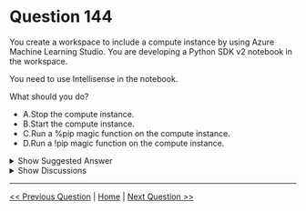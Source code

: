 # Question 144

You create a workspace to include a compute instance by using Azure Machine Learning Studio. You are developing a Python SDK v2 notebook in the workspace.

You need to use Intellisense in the notebook.

What should you do?

- A.Stop the compute instance.
- B.Start the compute instance.
- C.Run a %pip magic function on the compute instance.
- D.Run a !pip magic function on the compute instance.

<details>
  <summary>Show Suggested Answer</summary>

<strong>B</strong><br>

</details>

<details>
  <summary>Show Discussions</summary>

<blockquote><p><strong>Ahmed_Gehad</strong> <code>(Mon 29 Jan 2024 09:01)</code> - <em>Upvotes: 5</em></p><p>- Option A (Stop the compute instance) will not enable Intellisense. Stopping the compute instance will shut it down, and you won&#x27;t be able to access its resources until you start it again.
- Option C (Run a %pip magic function on the compute instance) and Option D (Run a !pip magic function on the compute instance) are not related to enabling Intellisense. These magic functions are used to install Python packages in the notebook&#x27;s environment. While installing packages may be necessary for code execution, it won&#x27;t impact the availability of Intellisense.</p></blockquote>
<blockquote><p><strong>evangelist</strong> <code>(Sun 01 Dec 2024 14:38)</code> - <em>Upvotes: 1</em></p><p>Correct is B, intellisense needs a running compute instance to support this feature</p></blockquote>
<blockquote><p><strong>jojashi</strong> <code>(Fri 29 Nov 2024 11:24)</code> - <em>Upvotes: 1</em></p><p>Correct. C

Chat GPT says it is C. To enable Intellisense in a Python SDK v2 notebook within an Azure Machine Learning Studio workspace, you don&#x27;t need to perform any actions related to starting or stopping the compute instance. Instead, you need to ensure that the required Python packages are installed in your environment to support Intellisense.</p></blockquote>

<blockquote><p><strong>Matt2000</strong> <code>(Wed 24 Jul 2024 07:06)</code> - <em>Upvotes: 2</em></p><p>B seems to be correct. See https://learn.microsoft.com/en-us/azure/machine-learning/how-to-run-jupyter-notebooks?view=azureml-api-2</p></blockquote>
<blockquote><p><strong>ferren</strong> <code>(Fri 10 May 2024 19:55)</code> - <em>Upvotes: 1</em></p><p>claude says it is B</p></blockquote>
<blockquote><p><strong>cyberfriends</strong> <code>(Wed 17 Apr 2024 14:16)</code> - <em>Upvotes: 1</em></p><p>You can use %pip install to install packages and enable Intellisense. For example, if you want to install a package like numpy, you can run the following command in your Jupyter notebook cell:
%p ip install numpy</p></blockquote>
<blockquote><p><strong>PradhanManva</strong> <code>(Mon 25 Mar 2024 07:46)</code> - <em>Upvotes: 2</em></p><p>B is correct</p></blockquote>
<blockquote><p><strong>ABosco</strong> <code>(Sun 18 Feb 2024 12:10)</code> - <em>Upvotes: 2</em></p><p>B is correct
When a compute instance is running, you can also use code completion, powered by Intellisense, in any Python notebook.</p></blockquote>
<blockquote><p><strong>PI_Team</strong> <code>(Fri 26 Jan 2024 14:27)</code> - <em>Upvotes: 2</em></p><p>To use Intellisense in a Python SDK v2 notebook in Azure Machine Learning Studio, you should start the compute instance. This will enable you to use advanced features like full IntelliSense and inline error highlighting directly in your Jupyter notebooks1. So the correct answer is B. Start the compute instance.

SaM</p></blockquote>

<blockquote><p><strong>phdykd</strong> <code>(Wed 27 Dec 2023 18:41)</code> - <em>Upvotes: 1</em></p><p>To use it, you must ensure that your compute instance is running and connected to your notebook.

the correct answer is:

B. Start the compute instance.</p></blockquote>

<blockquote><p><strong>fhlos</strong> <code>(Wed 27 Dec 2023 15:51)</code> - <em>Upvotes: 1</em></p><p>C - is correct answer</p></blockquote>
<blockquote><p><strong>Batman160591</strong> <code>(Wed 20 Dec 2023 23:37)</code> - <em>Upvotes: 2</em></p><p>B seems the correct</p></blockquote>

</details>

---

[<< Previous Question](question_143.md) | [Home](../index.md) | [Next Question >>](question_145.md)
